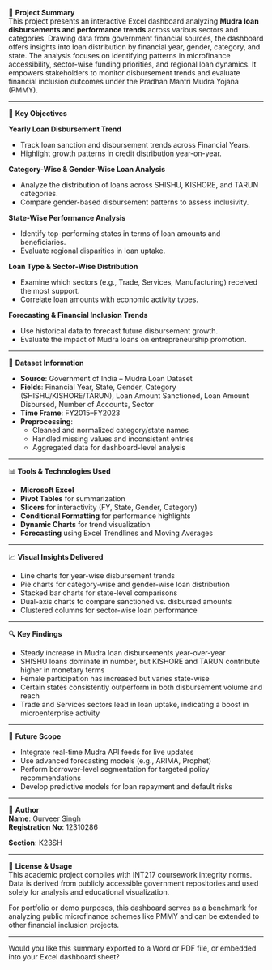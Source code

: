 📘 **Project Summary**  
This project presents an interactive Excel dashboard analyzing **Mudra loan disbursements and performance trends** across various sectors and categories. Drawing data from government financial sources, the dashboard offers insights into loan distribution by financial year, gender, category, and state. The analysis focuses on identifying patterns in microfinance accessibility, sector-wise funding priorities, and regional loan dynamics. It empowers stakeholders to monitor disbursement trends and evaluate financial inclusion outcomes under the Pradhan Mantri Mudra Yojana (PMMY).

---

🎯 **Key Objectives**

**Yearly Loan Disbursement Trend**  
- Track loan sanction and disbursement trends across Financial Years.  
- Highlight growth patterns in credit distribution year-on-year.

**Category-Wise & Gender-Wise Loan Analysis**  
- Analyze the distribution of loans across SHISHU, KISHORE, and TARUN categories.  
- Compare gender-based disbursement patterns to assess inclusivity.

**State-Wise Performance Analysis**  
- Identify top-performing states in terms of loan amounts and beneficiaries.  
- Evaluate regional disparities in loan uptake.

**Loan Type & Sector-Wise Distribution**  
- Examine which sectors (e.g., Trade, Services, Manufacturing) received the most support.  
- Correlate loan amounts with economic activity types.

**Forecasting & Financial Inclusion Trends**  
- Use historical data to forecast future disbursement growth.  
- Evaluate the impact of Mudra loans on entrepreneurship promotion.

---

🧠 **Dataset Information**

- **Source**: Government of India – Mudra Loan Dataset  
- **Fields**: Financial Year, State, Gender, Category (SHISHU/KISHORE/TARUN), Loan Amount Sanctioned, Loan Amount Disbursed, Number of Accounts, Sector  
- **Time Frame**: FY2015–FY2023  
- **Preprocessing**:
  - Cleaned and normalized category/state names  
  - Handled missing values and inconsistent entries  
  - Aggregated data for dashboard-level analysis  

---

📊 **Tools & Technologies Used**

- **Microsoft Excel**  
- **Pivot Tables** for summarization  
- **Slicers** for interactivity (FY, State, Gender, Category)  
- **Conditional Formatting** for performance highlights  
- **Dynamic Charts** for trend visualization  
- **Forecasting** using Excel Trendlines and Moving Averages  

---

📈 **Visual Insights Delivered**

- Line charts for year-wise disbursement trends  
- Pie charts for category-wise and gender-wise loan distribution  
- Stacked bar charts for state-level comparisons  
- Dual-axis charts to compare sanctioned vs. disbursed amounts  
- Clustered columns for sector-wise loan performance  

---

🔍 **Key Findings**

- Steady increase in Mudra loan disbursements year-over-year  
- SHISHU loans dominate in number, but KISHORE and TARUN contribute higher in monetary terms  
- Female participation has increased but varies state-wise  
- Certain states consistently outperform in both disbursement volume and reach  
- Trade and Services sectors lead in loan uptake, indicating a boost in microenterprise activity  

---

🧭 **Future Scope**

- Integrate real-time Mudra API feeds for live updates  
- Use advanced forecasting models (e.g., ARIMA, Prophet)  
- Perform borrower-level segmentation for targeted policy recommendations  
- Develop predictive models for loan repayment and default risks  

---

👤 **Author**  
**Name**: Gurveer Singh  
**Registration No**: 12310286 

**Section**: K23SH  


---

📎 **License & Usage**  
This academic project complies with INT217 coursework integrity norms. Data is derived from publicly accessible government repositories and used solely for analysis and educational visualization.

For portfolio or demo purposes, this dashboard serves as a benchmark for analyzing public microfinance schemes like PMMY and can be extended to other financial inclusion projects.

---

Would you like this summary exported to a Word or PDF file, or embedded into your Excel dashboard sheet?
